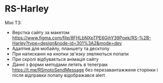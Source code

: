 # RS-Harley

Міні ТЗ:

- Верстка сайту за макетом https://www.figma.com/file/8FHLbNXpTPE6GjhY39Poek/RS-%2B-Harley?type=design&node-id=301%3A2&mode=dev
- Адаптив для мобайлу, планшету та десктопу
- При натисканні на кнопки зв'язку зявляються попапи
- При скролі відбувається анімація сайту
- Данні з форми методами летять в телеграм https://t.me/RSmotoSendMessage без перезавантажженя сторінки і після відправки попапу відображався alert
